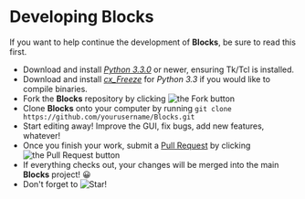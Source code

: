 Developing Blocks
=================

If you want to help continue the development of **Blocks**, be sure to read this first.

* Download and install [*Python 3.3.0*](http://python.org/download) or newer, ensuring Tk/Tcl is installed.
* Download and install [*cx_Freeze*](http://cx-freeze.sourceforge.net/) for *Python 3.3* if you would like to compile binaries.
* Fork the **Blocks** repository by clicking ![the Fork button](http://i81.servimg.com/u/f81/16/33/06/11/forkme12.png)
* Clone **Blocks** onto your computer by running ```git clone https://github.com/yourusername/Blocks.git```
* Start editing away! Improve the GUI, fix bugs, add new features, whatever!
* Once you finish your work, submit a [Pull Request](https://github.com/le717/Blocks/pulls) by clicking ![the Pull Request button](http://i81.servimg.com/u/f81/16/33/06/11/pullre10.png)
* If everything checks out, your changes will be merged into the main **Blocks** project! :grinning:
* Don't forget to ![Star!](http://i81.servimg.com/u/f81/16/33/06/11/star11.png)
